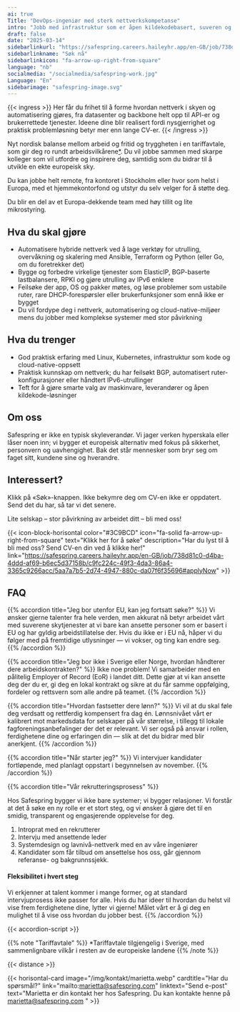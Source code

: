 ```yaml
---
ai: true
Title: "DevOps-ingeniør med sterk nettverkskompetanse"
intro: "Jobb med infrastruktur som er åpen kildekodebasert, suveren og bygget med tanke på bærekraft."
draft: false
date: "2025-03-14"
sidebarlinkurl: "https://safespring.careers.haileyhr.app/en-GB/job/738d81c0-d4ba-4ddd-af69-b6ec5d37158b/c9fc224c-49f3-4da3-86a4-3365c9266acc/5aa7a7b5-2d74-4947-880c-da07f6f35696#applyNow"
sidebarlinkname: "Søk nå"
sidebarlinkicon: "fa-arrow-up-right-from-square"
language: "nb"
socialmedia: "/socialmedia/safespring-work.jpg"
Language: "En"
sidebarimage: "safespring-image.svg"
---
```

{{< ingress >}}
Her får du frihet til å forme hvordan nettverk i skyen og automatisering gjøres, fra datasenter og backbone helt opp til API-er og brukerrettede tjenester. Ideene dine blir realisert fordi nysgjerrighet og praktisk problemløsning betyr mer enn lange CV-er.
{{< /ingress >}}

Nyt nordisk balanse mellom arbeid og fritid og tryggheten i en tariffavtale, som gir deg ro rundt arbeidsvilkårene[*](#info). Du vil jobbe sammen med skarpe kolleger som vil utfordre og inspirere deg, samtidig som du bidrar til å utvikle en ekte europeisk sky.

Du kan jobbe helt remote, fra kontoret i Stockholm eller hvor som helst i Europa, med et hjemmekontorfond og utstyr du selv velger for å støtte deg.

Du blir en del av et Europa-dekkende team med høy tillit og lite mikrostyring.

## Hva du skal gjøre

- Automatisere hybride nettverk ved å lage verktøy for utrulling, overvåkning og skalering med Ansible, Terraform og Python (eller Go, om du foretrekker det)
- Bygge og forbedre virkelige tjenester som ElasticIP, BGP-baserte lastbalansere, RPKI og gjøre utrulling av IPv6 enklere
- Feilsøke der app, OS og pakker møtes, og løse problemer som ustabile ruter, rare DHCP-forespørsler eller brukerfunksjoner som ennå ikke er bygget
- Du vil fordype deg i nettverk, automatisering og cloud-native-miljøer mens du jobber med komplekse systemer med stor påvirkning  

## Hva du trenger

- God praktisk erfaring med Linux, Kubernetes, infrastruktur som kode og cloud-native-oppsett
- Praktisk kunnskap om nettverk; du har feilsøkt BGP, automatisert ruter­konfigurasjoner eller håndtert IPv6-utrullinger
- Teft for å gjøre smarte valg av maskinvare, leverandører og åpen kildekode-løsninger  

## Om oss

Safespring er ikke en typisk skyleverandør. Vi jager verken hyperskala eller låser noen inn; vi bygger et europeisk alternativ med fokus på sikkerhet, personvern og uavhengighet. Bak det står mennesker som bryr seg om faget sitt, kundene sine og hverandre.

## Interessert?

Klikk på «Søk»-knappen. Ikke bekymre deg om CV-en ikke er oppdatert. Send det du har, så tar vi det senere.

Lite selskap – stor påvirkning av arbeidet ditt – bli med oss!

{{< icon-block-horisontal color="#3C9BCD" icon="fa-solid fa-arrow-up-right-from-square" text="Klikk her for å søke" description="Har du lyst til å bli med oss? Send CV-en din ved å klikke her!" link="https://safespring.careers.haileyhr.app/en-GB/job/738d81c0-d4ba-4ddd-af69-b6ec5d37158b/c9fc224c-49f3-4da3-86a4-3365c9266acc/5aa7a7b5-2d74-4947-880c-da07f6f35696#applyNow" >}}


## FAQ

{{% accordion title="Jeg bor utenfor EU, kan jeg fortsatt søke?" %}}
Vi ønsker gjerne talenter fra hele verden, men akkurat nå betyr arbeidet vårt med suverene skytjenester at vi bare kan ansette personer som er basert i EU og har gyldig arbeidstillatelse der. Hvis du ikke er i EU nå, håper vi du følger med på fremtidige utlysninger — vi vokser, og ting kan endre seg.
{{% /accordion %}}

{{% accordion title="Jeg bor ikke i Sverige eller Norge, hvordan håndterer dere arbeidskontrakten?" %}}
Ikke noe problem! Vi samarbeider med en pålitelig Employer of Record (EoR) i landet ditt. Dette gjør at vi kan ansette deg der du er, gi deg en lokal kontrakt og sikre at du får samme oppfølging, fordeler og rettsvern som alle andre på teamet.
{{% /accordion %}}

{{% accordion title="Hvordan fastsetter dere lønn?" %}}
Vi vil at du skal føle deg verdsatt og rettferdig kompensert fra dag én. Lønnsnivået vårt er kalibrert mot markedsdata for selskaper på vår størrelse, i tillegg til lokale fagforeningsanbefalinger der det er relevant. Vi ser også på ansvar i rollen, ferdighetene dine og erfaringen din — slik at det du bidrar med blir anerkjent.
{{% /accordion %}}

{{% accordion title="Når starter jeg?" %}}
Vi intervjuer kandidater fortløpende, med planlagt oppstart i begynnelsen av november.
{{% /accordion %}}

{{% accordion title="Vår rekrutteringsprosess" %}}

Hos Safespring bygger vi ikke bare systemer; vi bygger relasjoner. Vi forstår at det å søke en ny rolle er et stort steg, og vi ønsker å gjøre det til en smidig, transparent og engasjerende opplevelse for deg.

1. Introprat med en rekrutterer 
1. Intervju med ansettende leder 
1. Systemdesign og lavnivå-nettverk med en av våre ingeniører
1. Kandidater som får tilbud om ansettelse hos oss, går gjennom referanse- og bakgrunnssjekk. 
 
#### Fleksibilitet i hvert steg
Vi erkjenner at talent kommer i mange former, og at standard intervjuprosess ikke passer for alle. Hvis du har ideer til hvordan du helst vil vise frem ferdighetene dine, lytter vi gjerne! Målet vårt er å gi deg en mulighet til å vise oss hvordan du jobber best.
{{% /accordion %}}

{{< accordion-script >}}

<div id="info"></div>
{{% note "Tariffavtale" %}}
 *Tariffavtale tilgjengelig i Sverige, med sammenlignbare vilkår i resten av de europeiske landene 
 {{% /note %}}

{{< distance >}}

{{< horisontal-card image="/img/kontakt/marietta.webp" cardtitle="Har du spørsmål?" link="mailto:marietta@safespring.com" linktext="Send e-post" text="Marietta er din kontakt her hos Safespring. Du kan kontakte henne på marietta@safespring.com " >}}